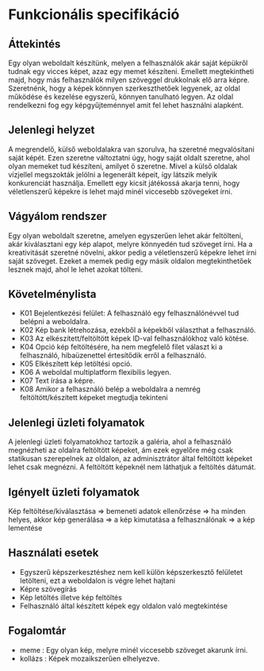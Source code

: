 # Funkcionális specifikáció
## Áttekintés
Egy olyan weboldalt készítünk, melyen a felhasználók akár saját képükről tudnak egy vicces képet, azaz egy memet készíteni. Emellett megtekintheti majd, hogy más felhasználók milyen szöveggel drukkolnak elő arra képre. Szeretnénk, hogy a képek könnyen szerkeszthetőek legyenek, az oldal működése és kezelése egyszerű, könnyen tanulható legyen. Az oldal rendelkezni fog egy képgyűjteménnyel amit fel lehet használni alapként.

## Jelenlegi helyzet

A megrendelő, külső weboldalakra van szorulva, ha szeretné megvalósítani saját képét. Ezen szeretne változtatni úgy, hogy saját oldalt szeretne, ahol olyan memeket tud készíteni, amilyet ő szeretne. Mivel a külső oldalak vízjellel megszokták jelölni a legenerált képeit, így látszik melyik konkurenciát használja. Emellett egy kicsit játékossá akarja tenni, hogy véletlenszerű képekre is lehet majd minél viccesebb szövegeket írni.

## Vágyálom rendszer

Egy olyan weboldalt szeretne, amelyen egyszerűen lehet akár feltölteni, akár kiválasztani egy kép alapot, melyre könnyedén tud szöveget írni. Ha a kreativitását szeretné növelni, akkor pedig a véletlenszerű képekre lehet írni saját szöveget. Ezeket a memek pedig egy másik oldalon megtekinthetőek lesznek majd, ahol le lehet azokat tölteni.
## Követelménylista

- K01 Bejelentkezési felület: A felhasználó egy felhasználónévvel tud belépni a weboldalra.
- K02 Kép bank létrehozása, ezekből a képekből választhat a felhasználó.
- K03 Az elkészített/feltöltött képek ID-val felhasználókhoz való kötése.
- K04 Opció kép feltöltésére, ha nem megfelelő filet választ ki a felhasználó, hibaüzenettel értesítődik erről a felhasználó.
- K05 Elkészített kép letöltési opció.
- K06 A weboldal multiplatform flexibilis legyen.
- K07 Text írása a képre.
- K08 Amikor a felhasználó belép a weboldalra a nemrég feltöltött/készített képeket megtudja tekinteni
## Jelenlegi üzleti folyamatok
A jelenlegi üzleti folyamatokhoz tartozik a galéria, ahol a felhasználó megnézheti az oldalra feltöltött képeket, ám ezek egyelőre még csak statikusan szerepelnek az oldalon, az adminisztrátor által feltöltött képeket lehet csak megnézni.
A feltöltött képeknél nem láthatjuk a feltöltés dátumát.
## Igényelt üzleti folyamatok
Kép feltöltése/kiválasztása => bemeneti adatok ellenőrzése => ha minden helyes, akkor kép generálása => a kép kimutatása a felhasználónak => a kép lementése
## Használati esetek
- Egyszerű képszerkesztéshez nem kell külön képszerkesztő felületet letölteni, ezt a weboldalon is végre lehet hajtani
- Képre szövegírás
- Kép letöltés illetve kép feltöltés
- Felhasználó által készített képek egy oldalon való megtekintése
## Fogalomtár
- meme : Egy olyan kép, melyre minél viccesebb szöveget akarunk írni. 
- kollázs : Képek mozaikszerűen elhelyezve.


